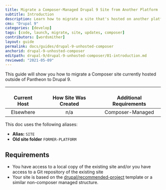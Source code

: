 ```yaml
---
title: Migrate a Composer-Managed Drupal 9 Site from Another Platform
subtitle: Introduction
description: Learn how to migrate a site that's hosted on another platform to Drupal 9
cms: "Drupal 9"
categories: [develop]
tags: [code, launch, migrate, site, updates, composer]
contributors: [wordsmither]
layout: guide
permalink: docs/guides/drupal-9-unhosted-composer
anchorid: drupal-9-unhosted-composer
editpath: drupal-9/drupal-9-unhosted-composer/01-introduction.md
reviewed: "2021-05-09"
---
```


This guide will show you how to migrate a Composer site currently hosted outside of Pantheon to Drupal 9.

| <i class="fa fa-cloud"></i><br/> Current Host | <i class="fa fa-wrench"></i><br/> How Site Was Created <Popover title="Site Creation" content="What is the method you used to create the site?" /> | <i class="fa fa-exclamation-circle"></i><br/> Additional Requirements <Popover title="Additional Requirements" content="Any other features that must be in place, or that are desired." /> |
|:---------------------------------------------:|:--------------------------------------------------------------------------------------------------------------------------------------------------:|:------------------------------------------------------------------------------------------------------------------------------------------------------------------------------------------:|
|                   Elsewhere                   |                                                                        n/a                                                                         |                                                                                      Composer-Managed                                                                                      |

<Partial file="drupal-9/see-landing.md" />

<Partial file="drupal-9/commit-history.md" />

This doc uses the following aliases:

- **Alias:** `SITE`
- **Old site folder** `FORMER-PLATFORM`

## Requirements

- You have access to a local copy of the existing site and/or you have access to a Git repository of the existing site
- Your site is based on the [drupal/recommended-project]() template or a similar non-composer managed structure.
